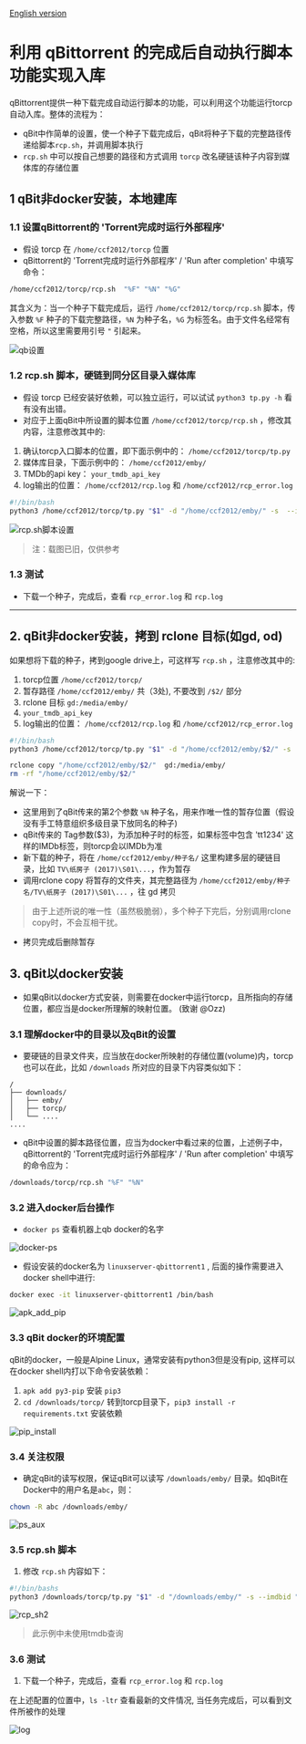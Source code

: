 [English version](Auto%20copy%20with%20QB.md)

# 利用 qBittorrent 的完成后自动执行脚本功能实现入库
qBittorrent提供一种下载完成自动运行脚本的功能，可以利用这个功能运行torcp 自动入库。整体的流程为：
* qBit中作简单的设置，使一个种子下载完成后，qBit将种子下载的完整路径传递给脚本`rcp.sh`，并调用脚本执行
* `rcp.sh` 中可以按自己想要的路径和方式调用 `torcp` 改名硬链该种子内容到媒体库的存储位置

## 1 qBit非docker安装，本地建库

### 1.1 设置qBittorrent的 'Torrent完成时运行外部程序'
* 假设 torcp 在 `/home/ccf2012/torcp` 位置
* qBittorrent的 'Torrent完成时运行外部程序' / 'Run after completion' 中填写命令：
```sh
/home/ccf2012/torcp/rcp.sh  "%F" "%N" "%G"
```
其含义为：当一个种子下载完成后，运行 `/home/ccf2012/torcp/rcp.sh` 脚本，传入参数 `%F` 种子的下载完整路径，`%N` 为种子名，`%G` 为标签名。由于文件名经常有空格，所以这里需要用引号 `"` 引起来。

![qb设置](https://ptpimg.me/rb09o2.png)


### 1.2 rcp.sh 脚本，硬链到同分区目录入媒体库
* 假设 torcp 已经安装好依赖，可以独立运行，可以试试 `python3 tp.py -h` 看有没有出错。
* 对应于上面qBit中所设置的脚本位置 `/home/ccf2012/torcp/rcp.sh` ，修改其内容，注意修改其中的:
1. 确认torcp入口脚本的位置，即下面示例中的： `/home/ccf2012/torcp/tp.py` 
2. 媒体库目录，下面示例中的： `/home/ccf2012/emby/`
3. TMDb的api key： `your_tmdb_api_key`
4. log输出的位置： `/home/ccf2012/rcp.log` 和 `/home/ccf2012/rcp_error.log`

```sh 
#!/bin/bash
python3 /home/ccf2012/torcp/tp.py "$1" -d "/home/ccf2012/emby/" -s  --imdbid "$3" --tmdb-api-key your_tmdb_api_key --lang cn,jp  >>/home/ccf2012/rcp.log 2>>/home/ccf2012/rcp_error.log
```

![rcp.sh脚本设置](https://ptpimg.me/w0w36e.png)
> 注：载图已旧，仅供参考

### 1.3 测试
* 下载一个种子，完成后，查看 `rcp_error.log` 和 `rcp.log`


--- 
## 2. qBit非docker安装，拷到 rclone 目标(如gd, od)

如果想将下载的种子，拷到google drive上，可这样写 `rcp.sh` ，注意修改其中的:
1. torcp位置 `/home/ccf2012/torcp/`
2. 暂存路径 `/home/ccf2012/emby/` 共（3处), 不要改到 `/$2/` 部分
3. rclone 目标 `gd:/media/emby/`
4. `your_tmdb_api_key`
5. log输出的位置： `/home/ccf2012/rcp.log` 和 `/home/ccf2012/rcp_error.log`

```sh 
#!/bin/bash
python3 /home/ccf2012/torcp/tp.py "$1" -d "/home/ccf2012/emby/$2/" -s  --imdbid "$3" --tmdb-api-key your_tmdb_api_key --lang cn,ja,ko  >>/home/ccf2012/rcp.log 2>>/home/ccf2012/rcp_error.log

rclone copy "/home/ccf2012/emby/$2/"  gd:/media/emby/
rm -rf "/home/ccf2012/emby/$2/"
```

解说一下：
* 这里用到了qBit传来的第2个参数 `%N` 种子名，用来作唯一性的暂存位置（假设没有手工特意组织多级目录下放同名的种子)
* qBit传来的 Tag参数($3)，为添加种子时的标签，如果标签中包含 'tt1234' 这样的IMDb标签，则torcp会以IMDb为准
* 新下载的种子，将在 `/home/ccf2012/emby/种子名/` 这里构建多层的硬链目录，比如 `TV\纸房子 (2017)\S01\...`，作为暂存
* 调用rclone copy 将暂存的文件夹，其完整路径为 `/home/ccf2012/emby/种子名/TV\纸房子 (2017)\S01\...` ，往 gd 拷贝
> 由于上述所说的唯一性（虽然极脆弱），多个种子下完后，分别调用rclone copy时，不会互相干扰。
* 拷贝完成后删除暂存


## 3. qBit以docker安装
* 如果qBit以docker方式安装，则需要在docker中运行torcp，且所指向的存储位置，都应当是docker所理解的映射位置。 (致谢  @Ozz)

### 3.1 理解docker中的目录以及qBit的设置
* 要硬链的目录文件夹，应当放在docker所映射的存储位置(volume)内，torcp也可以在此，比如 `/downloads` 所对应的目录下内容类似如下：
```
/
├── downloads/
│   ├── emby/
│   ├── torcp/
│   └── ....
....
```

* qBit中设置的脚本路径位置，应当为docker中看过来的位置，上述例子中，qBittorrent的 'Torrent完成时运行外部程序' / 'Run after completion' 中填写的命令应为：
```sh
/downloads/torcp/rcp.sh "%F" "%N"
```

### 3.2 进入docker后台操作
* `docker ps` 查看机器上qb docker的名字

![docker-ps](https://ptpimg.me/x41f1o.png)


* 假设安装的docker名为 `linuxserver-qbittorrent1` , 后面的操作需要进入docker shell中进行:
```sh
docker exec -it linuxserver-qbittorrent1 /bin/bash
```

![apk_add_pip](https://ptpimg.me/mz8m7a.png)

### 3.3 qBit docker的环境配置
qBit的docker，一般是Alpine Linux，通常安装有python3但是没有pip, 这样可以在docker shell内打以下命令安装依赖：
1. `apk add py3-pip`  安装 `pip3`
2. `cd /downloads/torcp/` 转到torcp目录下，`pip3 install -r requirements.txt` 安装依赖


![pip_install](https://ptpimg.me/q6dxl2.png)

### 3.4 关注权限
* 确定qBit的读写权限，保证qBit可以读写 `/downloads/emby/` 目录。如qBit在Docker中的用户名是`abc`，则：
```sh
chown -R abc /downloads/emby/
```


![ps_aux](https://ptpimg.me/y820bh.png)

### 3.5 rcp.sh 脚本
1. 修改 `rcp.sh` 内容如下：
```sh 
#!/bin/bashs
python3 /downloads/torcp/tp.py "$1" -d "/downloads/emby/" -s --imdbid "$3" --tmdb-api-key your_tmdb_api_key --lang cn,jp  >>/downloads/torcp/rcp.log 2>>/downloads/torcp/rcp_error.log
```


![rcp_sh2](https://ptpimg.me/ai315x.png)
> 此示例中未使用tmdb查询

### 3.6 测试
1. 下载一个种子，完成后，查看 `rcp_error.log` 和 `rcp.log`

在上述配置的位置中，`ls -ltr` 查看最新的文件情况, 当任务完成后，可以看到文件所被作的处理


![log](https://ptpimg.me/5d7g3f.png)
